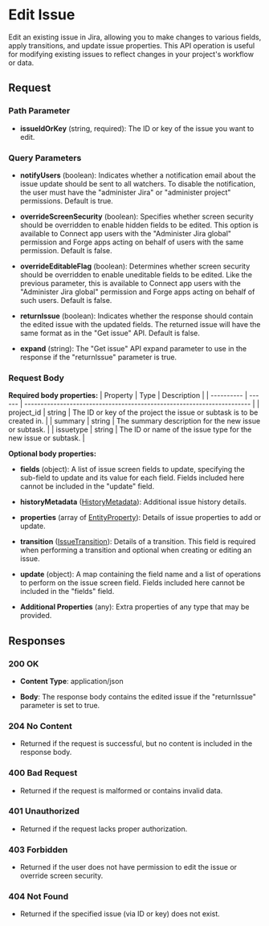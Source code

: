 # Edit Issue

Edit an existing issue in Jira, allowing you to make changes to various fields, apply transitions, and update issue properties. This API operation is useful for modifying existing issues to reflect changes in your project's workflow or data.

## Request

### Path Parameter

- **issueIdOrKey** (string, required): The ID or key of the issue you want to edit.

### Query Parameters

- **notifyUsers** (boolean): Indicates whether a notification email about the issue update should be sent to all watchers. To disable the notification, the user must have the "administer Jira" or "administer project" permissions. Default is true.

- **overrideScreenSecurity** (boolean): Specifies whether screen security should be overridden to enable hidden fields to be edited. This option is available to Connect app users with the "Administer Jira global" permission and Forge apps acting on behalf of users with the same permission. Default is false.

- **overrideEditableFlag** (boolean): Determines whether screen security should be overridden to enable uneditable fields to be edited. Like the previous parameter, this is available to Connect app users with the "Administer Jira global" permission and Forge apps acting on behalf of such users. Default is false.

- **returnIssue** (boolean): Indicates whether the response should contain the edited issue with the updated fields. The returned issue will have the same format as in the "Get issue" API. Default is false.

- **expand** (string): The "Get issue" API expand parameter to use in the response if the "returnIssue" parameter is true.

### Request Body
**Required body properties:**
| Property   | Type   | Description                                                            |
| ---------- | ------ | ---------------------------------------------------------------------- |
| project_id | string | The ID or key of the project the issue or subtask is to be created in. |
| summary    | string | The summary description for the new issue or subtask.                  |
| issuetype  | string | The ID or name of the issue type for the new issue or subtask.         |

**Optional body properties:**

- **fields** (object): A list of issue screen fields to update, specifying the sub-field to update and its value for each field. Fields included here cannot be included in the "update" field.

- **historyMetadata** ([HistoryMetadata](resources/HistoryMetadata.md)): Additional issue history details.

- **properties** (array of [EntityProperty](resources/EntityProperty.md)): Details of issue properties to add or update.

- **transition** ([IssueTransition](resources/IssueTransition.md)): Details of a transition. This field is required when performing a transition and optional when creating or editing an issue.

- **update** (object): A map containing the field name and a list of operations to perform on the issue screen field. Fields included here cannot be included in the "fields" field.

- **Additional Properties** (any): Extra properties of any type that may be provided.

## Responses

### 200 OK

- **Content Type**: application/json

- **Body**: The response body contains the edited issue if the "returnIssue" parameter is set to true.

### 204 No Content

- Returned if the request is successful, but no content is included in the response body.

### 400 Bad Request

- Returned if the request is malformed or contains invalid data.

### 401 Unauthorized

- Returned if the request lacks proper authorization.

### 403 Forbidden

- Returned if the user does not have permission to edit the issue or override screen security.

### 404 Not Found

- Returned if the specified issue (via ID or key) does not exist.

